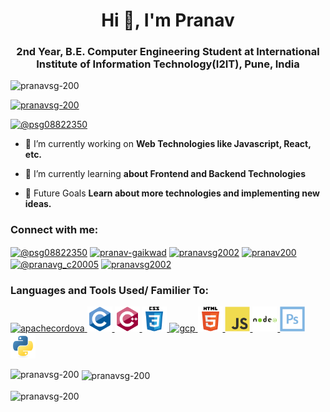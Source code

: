 <h1 align="center">Hi 👋, I'm Pranav</h1>
<h3 align="center">2nd Year, B.E. Computer Engineering Student at International Institute of Information Technology(I2IT), Pune, India</h3>

<p align="left"> <img src="https://komarev.com/ghpvc/?username=pranavsg-200&label=Profile%20views&color=0e75b6&style=flat" alt="pranavsg-200" /> </p>

<p align="left"> <a href="https://github.com/ryo-ma/github-profile-trophy"><img src="https://github-profile-trophy.vercel.app/?username=pranavsg-200" alt="pranavsg-200" /></a> </p>

<p align="left"> <a href="https://twitter.com/@psg08822350" target="blank"><img src="https://img.shields.io/twitter/follow/@PSG08822350?logo=twitter&style=for-the-badge" alt="@psg08822350" /></a> </p>

- 🔭 I’m currently working on **Web Technologies like Javascript, React, etc.**

- 🌱 I’m currently learning **about Frontend and Backend Technologies**

- 💪 Future Goals **Learn about more technologies and implementing new ideas.**

<h3 align="left">Connect with me:</h3>
<p align="left">
<a href="https://twitter.com/@psg08822350" target="blank"><img align="center" src="https://raw.githubusercontent.com/rahuldkjain/github-profile-readme-generator/master/src/images/icons/Social/twitter.svg" alt="@psg08822350" height="30" width="40" /></a>
<a href="https://linkedin.com/in/pranav-gaikwad" target="blank"><img align="center" src="https://raw.githubusercontent.com/rahuldkjain/github-profile-readme-generator/master/src/images/icons/Social/linked-in-alt.svg" alt="pranav-gaikwad" height="30" width="40" /></a>
<a href="https://instagram.com/pranavsg2002" target="blank"><img align="center" src="https://raw.githubusercontent.com/rahuldkjain/github-profile-readme-generator/master/src/images/icons/Social/instagram.svg" alt="pranavsg2002" height="30" width="40" /></a>
<a href="https://www.codechef.com/users/pranav200" target="blank"><img align="center" src="https://cdn.jsdelivr.net/npm/simple-icons@3.1.0/icons/codechef.svg" alt="pranav200" height="30" width="40" /></a>
<a href="https://www.hackerrank.com/@pranavg_c20005" target="blank"><img align="center" src="https://raw.githubusercontent.com/rahuldkjain/github-profile-readme-generator/master/src/images/icons/Social/hackerrank.svg" alt="@pranavg_c20005" height="30" width="40" /></a>
<a href="https://www.leetcode.com/pranavsg2002" target="blank"><img align="center" src="https://raw.githubusercontent.com/rahuldkjain/github-profile-readme-generator/master/src/images/icons/Social/leet-code.svg" alt="pranavsg2002" height="30" width="40" /></a>
</p>

<h3 align="left">Languages and Tools Used/ Familier To:</h3>
<p align="left"> <a href="https://cordova.apache.org/" target="_blank" rel="noreferrer"> <img src="https://www.vectorlogo.zone/logos/apache_cordova/apache_cordova-icon.svg" alt="apachecordova" width="40" height="40"/> </a> <a href="https://www.cprogramming.com/" target="_blank" rel="noreferrer"> <img src="https://raw.githubusercontent.com/devicons/devicon/master/icons/c/c-original.svg" alt="c" width="40" height="40"/> </a> <a href="https://www.w3schools.com/cpp/" target="_blank" rel="noreferrer"> <img src="https://raw.githubusercontent.com/devicons/devicon/master/icons/cplusplus/cplusplus-original.svg" alt="cplusplus" width="40" height="40"/> </a> <a href="https://www.w3schools.com/css/" target="_blank" rel="noreferrer"> <img src="https://raw.githubusercontent.com/devicons/devicon/master/icons/css3/css3-original-wordmark.svg" alt="css3" width="40" height="40"/> </a> <a href="https://cloud.google.com" target="_blank" rel="noreferrer"> <img src="https://www.vectorlogo.zone/logos/google_cloud/google_cloud-icon.svg" alt="gcp" width="40" height="40"/> </a> <a href="https://www.w3.org/html/" target="_blank" rel="noreferrer"> <img src="https://raw.githubusercontent.com/devicons/devicon/master/icons/html5/html5-original-wordmark.svg" alt="html5" width="40" height="40"/> </a> <a href="https://developer.mozilla.org/en-US/docs/Web/JavaScript" target="_blank" rel="noreferrer"> <img src="https://raw.githubusercontent.com/devicons/devicon/master/icons/javascript/javascript-original.svg" alt="javascript" width="40" height="40"/> </a> <a href="https://nodejs.org" target="_blank" rel="noreferrer"> <img src="https://raw.githubusercontent.com/devicons/devicon/master/icons/nodejs/nodejs-original-wordmark.svg" alt="nodejs" width="40" height="40"/> </a> <a href="https://www.photoshop.com/en" target="_blank" rel="noreferrer"> <img src="https://raw.githubusercontent.com/devicons/devicon/master/icons/photoshop/photoshop-line.svg" alt="photoshop" width="40" height="40"/> </a> <a href="https://www.python.org" target="_blank" rel="noreferrer"> <img src="https://raw.githubusercontent.com/devicons/devicon/master/icons/python/python-original.svg" alt="python" width="40" height="40"/> </a> </p>

<p><img align="left" src="https://github-readme-stats.vercel.app/api/top-langs?username=pranavsg-200&show_icons=true&locale=en&layout=compact" alt="pranavsg-200" /></p>

<p>&nbsp;<img align="center" src="https://github-readme-stats.vercel.app/api?username=pranavsg-200&show_icons=true&locale=en" alt="pranavsg-200" /></p>

<p><img align="center" src="https://github-readme-streak-stats.herokuapp.com/?user=pranavsg-200&" alt="pranavsg-200" /></p>

